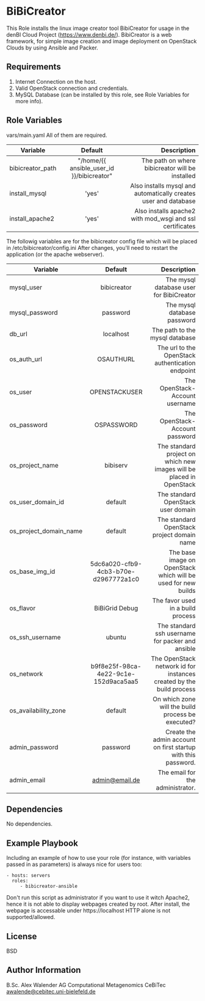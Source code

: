 BiBiCreator
=========

This Role installs the linux image creator tool BibiCreator for usage in the denBI Cloud Project (https://www.denbi.de/).
BibiCreator is a web framework, for simple image creation and image deployment on OpenStack Clouds by using Ansible and Packer.

Requirements
------------

1. Internet Connection on the host.
2. Valid OpenStack connection and credentials.
3. MySQL Database (can be installed by this role, see Role Variables for more info).

Role Variables
--------------
vars/main.yaml
All of them are required.

| Variable		| Default		| Description			|
| ------------- |:-------------:| ---------------------:|
| bibicreator_path | "/home/{{ ansible_user_id }}/bibicreator" | The path on where bibicreator will be installed |
| install_mysql | 'yes' | Also installs mysql and automatically creates user and database |
| install_apache2 | 'yes' | Also installs apache2 with mod_wsgi and ssl certificates |

The followig variables are for the bibicreator config file which will be placed in /etc/bibicreator/config.ini
After changes, you'll need to restart the application (or the apache webserver).

| Variable		| Default		| Description			|
| ------------- |:-------------:| ---------------------:|
| mysql_user | bibicreator | The mysql database user for BibiCreator |
| mysql_password | password | The mysql database password |
| db_url | localhost | The path to the mysql database |
| os_auth_url | OSAUTHURL | The url to the OpenStack authentication endpoint |
| os_user | OPENSTACKUSER | The OpenStack-Account username |
| os_password | OSPASSWORD | The OpenStack-Account password |
| os_project_name | bibiserv | The standard project on which new images will be placed in OpenStack |
| os_user_domain_id | default | The standard OpenStack user domain |
| os_project_domain_name | default | The standard OpenStack project domain name |
| os_base_img_id | 5dc6a020-cfb9-4cb3-b70e-d2967772a1c0 | The base image on OpenStack which will be used for new builds |
| os_flavor | BiBiGrid Debug | The favor used in a build process |
| os_ssh_username | ubuntu | The standard ssh username for packer and ansible |
| os_network | b9f8e25f-98ca-4e22-9c1e-152d9aca5aa5 | The OpenStack network id for instances created by the build process |
| os_availability_zone | default | On which zone will the build process be executed? |
| admin_password | password | Create the admin account on first startup with this password. |
| admin_email | admin@email.de | The email for the administrator. |



Dependencies
------------

No dependencies.

Example Playbook
----------------

Including an example of how to use your role (for instance, with variables passed in as parameters) is always nice for users too:

    - hosts: servers
      roles:
         - bibicreator-ansible

Don't run this script as administrator if you want to use it witch Apache2, hence it is not able to display webpages created by root.
After install, the webpage is accessable under https://localhost
HTTP alone is not supported/allowed.

License
-------

BSD

Author Information
------------------

B.Sc. Alex Walender
AG Computational Metagenomics
CeBiTec
awalende@cebitec.uni-bielefeld.de
